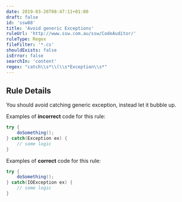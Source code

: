 ```yaml
---
date: 2019-03-26T08:47:11+01:00
draft: false
id: 'ssw88'
title: 'Avoid generic Exceptions'
ruleUrl: 'http://www.ssw.com.au/ssw/CodeAuditor/'
ruleType: Regex
fileFilter: '*.cs'
shouldExists: false
isError: false
searchIn: 'content'
regex: "catch\\s*\\(\\s*Exception\\s*"
---
```


## Rule Details

You should avoid catching generic exception, instead let it bubble up.

Examples of **incorrect** code for this rule:

```csharp
try {
    doSomething();
} catch(Exception ex) {
    // some logic
}
```

Examples of **correct** code for this rule:

```csharp
try {
    doSomething();
} catch(IOException ex) {
    // some logic
}
```
